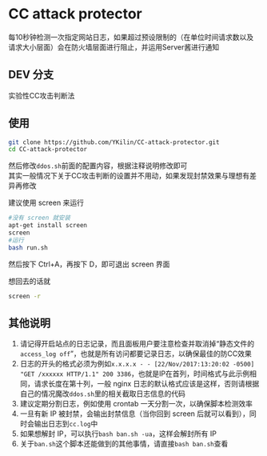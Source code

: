 # CC attack protector
每10秒钟检测一次指定网站日志，如果超过预设限制的（在单位时间请求数以及请求大小层面）会在防火墙层面进行阻止，并运用Server酱进行通知

## DEV 分支
实验性CC攻击判断法

## 使用
```bash
git clone https://github.com/YKilin/CC-attack-protector.git
cd CC-attack-protector
```

然后修改`ddos.sh`前面的配置内容，根据注释说明修改即可  
其实一般情况下关于CC攻击判断的设置并不用动，如果发现封禁效果与理想有差异再修改

建议使用 screen 来运行
```bash
#没有 screen 就安装
apt-get install screen
screen
#运行
bash run.sh
```

然后按下 Ctrl+A，再按下 D，即可退出 screen 界面

想回去的话就
```bash
screen -r
```

## 其他说明
1. 请记得开启站点的日志记录，而且面板用户要注意检查并取消掉“静态文件的`access_log off`”，也就是所有访问都要记录日志，以确保最佳的防CC效果
1. 日志的开头的格式必须为例如`x.x.x.x - - [22/Nov/2017:13:20:02 -0500] "GET /xxxxxx HTTP/1.1" 200 3386`，也就是IP在首列，时间格式与此示例相同，请求长度在第十列，一般 nginx 日志的默认格式应该是这样，否则请根据自己的情况魔改`ddos.sh`里的相关截取日志信息的代码
1. 建议定期分割日志，例如使用 crontab 一天分割一次，以确保脚本检测效率
1. 一旦有新 IP 被封禁，会输出封禁信息（当你回到 screen 后就可以看到），同时会输出日志到`cc.log`中
1. 如果想解封 IP，可以执行`bash ban.sh -ua`，这样会解封所有 IP
1. 关于`ban.sh`这个脚本还能做到的其他事情，请直接`bash ban.sh`查看
